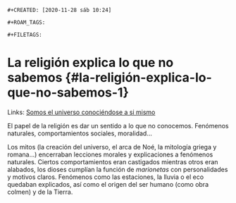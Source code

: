 ```{=org}
#+CREATED: [2020-11-28 sáb 10:24]
```
```{=org}
#+ROAM_TAGS: 
```
```{=org}
#+FILETAGS: 
```
# La religión explica lo que no sabemos {#la-religión-explica-lo-que-no-sabemos-1}

Links: [Somos el universo conociéndose a si
mismo](202011201508-somos_el_universo_conociendose_a_si_mismo.org)

El papel de la religión es dar un sentido a lo que no conocemos.
Fenómenos naturales, comportamientos sociales, moralidad...

Los mitos (la creación del universo, el arca de Noé, la mitología griega
y romana...) encerraban lecciones morales y explicaciones a fenómenos
naturales. Ciertos comportamientos eran castigados mientras otros eran
alabados, los dioses cumplían la función de *marionetas* con
personalidades y motivos claros. Fenómenos como las estaciones, la
lluvia o el eco quedaban explicados, así como el origen del ser humano
(como obra colmen) y de la Tierra.
